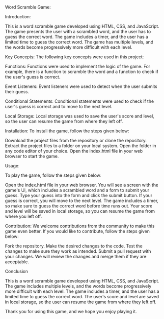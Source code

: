 Word Scramble Game:

Introduction:

This is a word scramble game developed using HTML, CSS, and JavaScript. The game presents the user with a scrambled word, and the user has to guess the correct word. The game includes a timer, and the user has a limited time to guess the correct word. The game has multiple levels, and the words become progressively more difficult with each level.

Key Concepts:
The following key concepts were used in this project:

Functions:
Functions were used to implement the logic of the game. For example, there is a function to scramble the word and a function to check if the user's guess is correct.

Event Listeners:
Event listeners were used to detect when the user submits their guess.

Conditional Statements:
Conditional statements were used to check if the user's guess is correct and to move to the next level.

Local Storage:
Local storage was used to save the user's score and level, so the user can resume the game from where they left off.

Installation:
To install the game, follow the steps given below:

Download the project files from the repository or clone the repository.
Extract the project files to a folder on your local system.
Open the folder in any code editor of your choice.
Open the index.html file in your web browser to start the game.

Usage:

To play the game, follow the steps given below:

Open the index.html file in your web browser.
You will see a screen with the game's UI, which includes a scrambled word and a form to submit your guess.
Type your guess into the form and click the submit button.
If your guess is correct, you will move to the next level.
The game includes a timer, so make sure to guess the correct word before time runs out.
Your score and level will be saved in local storage, so you can resume the game from where you left off.

Contribution:
We welcome contributions from the community to make this game even better. If you would like to contribute, follow the steps given below:

Fork the repository.
Make the desired changes to the code.
Test the changes to make sure they work as intended.
Submit a pull request with your changes.
We will review the changes and merge them if they are acceptable.

Conclusion

This is a word scramble game developed using HTML, CSS, and JavaScript. The game includes multiple levels, and the words become progressively more difficult with each level. The game includes a timer, and the user has a limited time to guess the correct word. The user's score and level are saved in local storage, so the user can resume the game from where they left off.

Thank you for using this game, and we hope you enjoy playing it.
